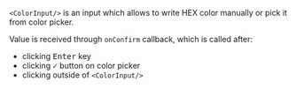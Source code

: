 `<ColorInput/>` is an input which allows to write HEX color manually or pick it from color picker.

Value is received through `onConfirm` callback, which is called after:

- clicking <kbd>Enter</kbd> key
- clicking <kbd>✓</kbd> button on color picker
- clicking outside of `<ColorInput/>`
